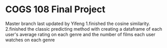 # COGS 108 Final Project

Master branch last updated by Yifeng
1.finished the cosine similarity.
2.finished the classic predicting method with creating
a dataframe of each user's average rating on each genre
and the number of films each user watches on each genre 
